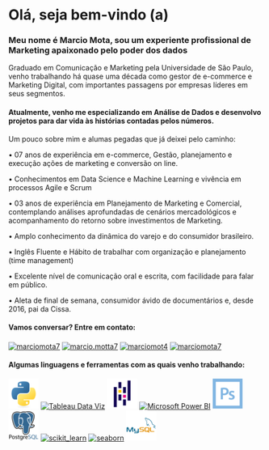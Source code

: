 <h1 align="left">Olá, seja bem-vindo (a)</h1>
<h3 align="left">Meu nome é Marcio Mota, sou um experiente profissional de Marketing apaixonado pelo poder dos dados </h3>
Graduado em Comunicação e Marketing pela Universidade de São Paulo, venho trabalhando há quase uma década como gestor de e-commerce e Marketing Digital, com importantes passagens por empresas líderes em seus segmentos.

<h4 align="left">Atualmente, venho me especializando em Análise de Dados e desenvolvo projetos para dar vida às histórias contadas pelos números.  </h4>

Um pouco sobre mim e alumas pegadas que já deixei pelo caminho:  
<p>• 07 anos de experiência em e-commerce, Gestão, planejamento e execução ações de marketing e conversão on line.</p> 
<p>• Conhecimentos em Data Science e Machine Learning e vivência em processos Agile e Scrum</p>  
<p>• 03 anos de experiência em Planejamento de Marketing e Comercial, contemplando análises aprofundadas de cenários mercadológicos e acompanhamento do retorno sobre investimentos de Marketing.</p>  
<p>• Amplo conhecimento da dinâmica do varejo e do consumidor brasileiro. 
<p>• Inglês Fluente e Hábito de trabalhar com organização e planejamento (time management) </p> 
<p>• Excelente nível de comunicação oral e escrita, com facilidade para falar em público. </p> 
<p>• Aleta de final de semana, consumidor ávido de documentários e, desde 2016, pai da Cissa.</p> 


<h4 align="left">Vamos conversar? Entre em contato:</h4>
<p align="left">
<a href="https://linkedin.com/in/marciomota7" target="blank"><img align="center" src="https://raw.githubusercontent.com/rahuldkjain/github-profile-readme-generator/master/src/images/icons/Social/linked-in-alt.svg" alt="marciomota7" height="30" width="40" /></a>
<a href="https://fb.com/marcio.motta7" target="blank"><img align="center" src="https://raw.githubusercontent.com/rahuldkjain/github-profile-readme-generator/master/src/images/icons/Social/facebook.svg" alt="marcio.motta7" height="30" width="40" /></a>
<a href="https://instagram.com/marciomot4" target="blank"><img align="center" src="https://raw.githubusercontent.com/rahuldkjain/github-profile-readme-generator/master/src/images/icons/Social/instagram.svg" alt="marciomot4" height="30" width="40" /></a>
<a href="https://kaggle.com/marciomota7" target="blank"><img align="center" src="https://raw.githubusercontent.com/rahuldkjain/github-profile-readme-generator/master/src/images/icons/Social/kaggle.svg" alt="marciomota7" height="30" width="40" /></a>
</p>

<h4 align="left">Algumas linguagens e ferramentas com as quais venho trabalhando:</h4>
<p align="left"> 

<a href="https://www.python.org" target="_blank" rel="noreferrer"> <img src="https://raw.githubusercontent.com/devicons/devicon/master/icons/python/python-original.svg" alt="python" height="60" width="60" /></a> 
<a href="https://public.tableau.com/app/profile/marciomota" target="_blank" rel="noreferrer"> <img src="https://d1tlzifd8jdoy4.cloudfront.net/wp-content/uploads/2014/04/tableau-icon-for-blog-320x320.png" alt="Tableau Data Viz" height="60" width="60" /></a>
<a href="https://pandas.pydata.org/" target="_blank" rel="noreferrer"> <img src="https://raw.githubusercontent.com/devicons/devicon/2ae2a900d2f041da66e950e4d48052658d850630/icons/pandas/pandas-original.svg" alt="pandas" height="60" width="60" /></a>
<a href="https://powerbi.microsoft.com/pt-br/" target="_blank" rel="noreferrer"> <img src="https://res.cloudinary.com/go1/image/upload/q_60,h_256/v1524238467/nsajzdpphy7qxjaps3og.png" alt="Microsoft Power BI" height="70" width="70" /></a>
<a href="https://www.photoshop.com/en" target="_blank" rel="noreferrer"> <img src="https://raw.githubusercontent.com/devicons/devicon/master/icons/photoshop/photoshop-line.svg" alt="photoshop" height="60" width="60" /></a> 
<a href="https://www.postgresql.org" target="_blank" rel="noreferrer"> <img src="https://raw.githubusercontent.com/devicons/devicon/master/icons/postgresql/postgresql-original-wordmark.svg" alt="postgresql" height="60" width="60" /></a> <a href="https://scikit-learn.org/" target="_blank" rel="noreferrer"> <img src="https://upload.wikimedia.org/wikipedia/commons/0/05/Scikit_learn_logo_small.svg" alt="scikit_learn" height="60" width="60" /></a> <a href="https://seaborn.pydata.org/" target="_blank" rel="noreferrer"> <img src="https://seaborn.pydata.org/_images/logo-mark-lightbg.svg" alt="seaborn" height="60" width="60" /></a> 
<a href="https://www.mysql.com/" target="_blank" rel="noreferrer"> <img src="https://raw.githubusercontent.com/devicons/devicon/master/icons/mysql/mysql-original-wordmark.svg" alt="mysql" height="60" width="60" /></a>


</p>
